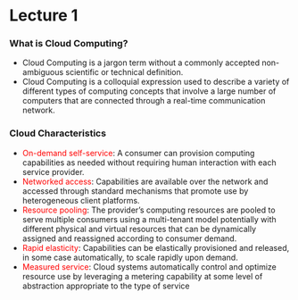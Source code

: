# Lecture 1
### What is Cloud Computing?

* Cloud Computing is a jargon term without a commonly accepted non-ambiguous scientific or technical definition.
* Cloud Computing is a colloquial expression used to describe a variety of different types of computing concepts that involve a large number of computers that are connected through a real-time communication network.

### Cloud Characteristics
* <font color='red'>On-demand self-service</font>: A consumer can provision computing capabilities as needed without requiring human interaction with each service provider.
* <font color='red'>Networked access</font>: Capabilities are available over the network and accessed through standard mechanisms that promote use by heterogeneous client platforms.
* <font color='red'>Resource pooling</font>: The provider’s computing resources are pooled to serve multiple consumers using a multi-tenant model potentially with different physical and virtual resources that can be dynamically assigned and reassigned according to consumer demand. 
* <font color='red'>Rapid elasticity</font>: Capabilities can be elastically provisioned and released, in some case automatically, to scale rapidly upon demand.
* <font color='red'>Measured service</font>: Cloud systems automatically control and optimize resource use by leveraging a metering capability at some level of abstraction appropriate to the type of service